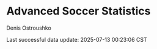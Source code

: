 # Advanced Soccer Statistics
Denis Ostroushko

<!-- gfm -->

Last successful data update: 2025-07-13 00:23:06 CST
